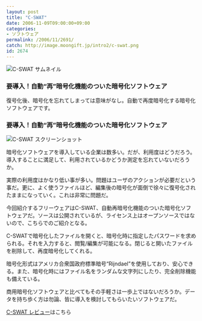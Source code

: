 ```yaml
---
layout: post
title: "C-SWAT"
date: 2006-11-09T09:00:00+09:00
categories:
- ソフトウェア
permalink: /2006/11/2691/
catch: http://image.moongift.jp/intro2/c-swat.png
id: 2674
---
```

 ![C-SWAT サムネイル](http://image.moongift.jp/intro2/c-swat.t.png "C-SWAT サムネイル")
  

### 要導入！自動“再”暗号化機能のついた暗号化ソフトウェア
  
復号化後、暗号化を忘れてしまっては意味がなし。自動で再度暗号化する暗号化ソフトウェアです。   
<!--more-->  

### 要導入！自動“再”暗号化機能のついた暗号化ソフトウェア
  

![C-SWAT スクリーンショット](http://image.moongift.jp/intro2/c-swat.png "C-SWAT スクリーンショット")

  

暗号化ソフトウェアを導入している企業は数多い。だが、利用度はどうだろう。導入することに満足して、利用されているかどうか測定を忘れていないだろうか。

  

実際の利用度はかなり低い事が多い。問題はユーザのアクションが必要だという事だ。更に、よく使うファイルほど、編集後の暗号化が面倒で徐々に復号化されたままになっていく。これは非常に問題だ。

  

今回紹介するフリーウェアはC-SWAT、自動再暗号化機能のついた暗号化ソフトウェアだ。ソースは公開されているが、ライセンス上はオープンソースではないので、こちらでのご紹介となる。

  

C-SWATで暗号化したファイルを開くと、暗号化時に指定したパスワードを求められる。それを入力すると、閲覧/編集が可能になる。閉じると開いたファイルを削除して、再度暗号化してくれる。

  

暗号化形式はアメリカ合衆国政府標準暗号“Rijndael”を使用しており、安心できる。また、暗号化時にはファイル名をランダムな文字列にしたり、完全削除機能も備えている。

  

商用暗号化ソフトウェアと比べてもその手軽さは一歩上ではないだろうか。データを持ち歩く方は勿論、皆に導入を検討してもらいたいソフトウェアだ。

  

[C-SWAT レビュー](http://fw.moongift.jp/review/i-2692.html)はこちら

